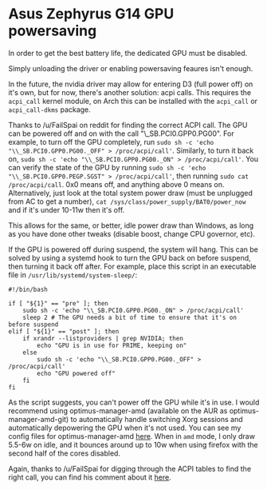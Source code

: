 # Asus Zephyrus G14 GPU powersaving

In order to get the best battery life, the dedicated GPU must be disabled. 

Simply unloading the driver or enabling powersaving feaures isn't enough.

In the future, the nvidia driver may allow for entering D3 (full power off) on it's own, but for now, there's another solution: acpi calls. This requires the `acpi_call` kernel module, on Arch this can be installed with the `acpi_call` or `acpi_call-dkms` package.

Thanks to /u/FailSpai on reddit for finding the correct ACPI call. The GPU can be powered off and on with the call "\\_SB.PCI0.GPP0.PG00". For example, to turn off the GPU completely, run `sudo sh -c 'echo "\\_SB.PCI0.GPP0.PG00._OFF" > /proc/acpi/call'`. Similarly, to turn it back on, `sudo sh -c 'echo "\\_SB.PCI0.GPP0.PG00._ON" > /proc/acpi/call'`. You can verify the state of the GPU by running `sudo sh -c 'echo "\\_SB.PCI0.GPP0.PEGP.SGST" > /proc/acpi/call'`, then running `sudo cat /proc/acpi/call`. 0x0 means off, and anything above 0 means on. Alternatively, just look at the total system power draw (must be unplugged from AC to get a number), `cat /sys/class/power_supply/BAT0/power_now` and if it's under 10-11w then it's off.

This allows for the same, or better, idle power draw than Windows, as long as you have done other tweaks (disable boost, change CPU governor, etc).

If the GPU is powered off during suspend, the system will hang. This can be solved by using a systemd hook to turn the GPU back on before suspend, then turning it back off after. For example, place this script in an executable file in `/usr/lib/systemd/system-sleep/`:

```
#!/bin/bash

if [ "${1}" == "pre" ]; then
    sudo sh -c 'echo "\\_SB.PCI0.GPP0.PG00._ON" > /proc/acpi/call'
    sleep 2 # The GPU needs a bit of time to ensure that it's on before suspend
elif [ "${1}" == "post" ]; then
    if xrandr --listproviders | grep NVIDIA; then
        echo "GPU is in use for PRIME, keeping on"
    else
        sudo sh -c 'echo "\\_SB.PCI0.GPP0.PG00._OFF" > /proc/acpi/call'
        echo "GPU powered off"
    fi  
fi
```

As the script suggests, you can't power off the GPU while it's in use. I would recommend using optimus-manager-amd (available on the AUR as optimus-manager-amd-git) to automatically handle switching Xorg sessions and automatically depowering the GPU when it's not used. You can see my config files for optimus-manager-amd [here](https://git.deck.sh/shark/g14gpu/-/tree/master/etc/optimus-manager). When in `amd` mode, I only draw 5.5-6w on idle, and it bounces around up to 10w when using firefox with the second half of the cores disabled.

Again, thanks to /u/FailSpai for digging through the ACPI tables to find the right call, you can find his comment about it [here](https://www.reddit.com/r/VFIO/comments/hx5j8q/success_with_laptop_gpu_passthrough_on_asus_rog/g0m3kvh/).
